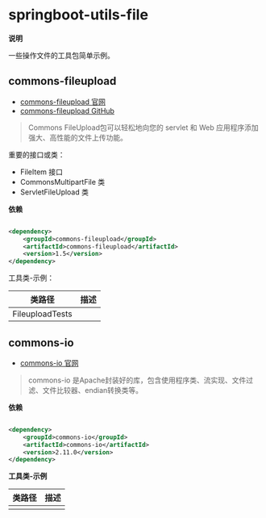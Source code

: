 # springboot-utils-file

**说明**

一些操作文件的工具包简单示例。

## commons-fileupload

- [commons-fileupload 官网](https://commons.apache.org/proper/commons-fileupload/index.html)
- [commons-fileupload GitHub](https://github.com/apache/commons-fileupload)

> Commons FileUpload包可以轻松地向您的 servlet 和 Web 应用程序添加强大、高性能的文件上传功能。

重要的接口或类：

* FileItem 接口
* CommonsMultipartFile 类
* ServletFileUpload 类

**依赖**

```xml

<dependency>
    <groupId>commons-fileupload</groupId>
    <artifactId>commons-fileupload</artifactId>
    <version>1.5</version>
</dependency>
```

工具类-示例：

| 类路径                                       | 描述 |
|-------------------------------------------|----|
| FileuploadTests |    |


## commons-io

- [commons-io 官网](https://commons.apache.org/proper/commons-io/index.html)

> commons-io 是Apache封装好的库，包含使用程序类、流实现、文件过滤、文件比较器、endian转换类等。

**依赖**

```xml

<dependency>
    <groupId>commons-io</groupId>
    <artifactId>commons-io</artifactId>
    <version>2.11.0</version>
</dependency>
```

**工具类-示例**

| 类路径    | 描述 |
|--------|----|
| [](./) |    |